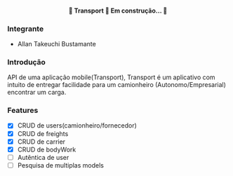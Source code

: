 <h4 align="center"> 
	🚧  Transport 🚀 Em construção...  🚧
</h4>

### Integrante
 - Allan Takeuchi Bustamante

### Introdução
API de uma aplicação mobile(Transport), Transport é um aplicativo com intuito de entregar facilidade para um camionheiro (Autonomo/Empresarial) encontrar um carga.

### Features

- [x] CRUD de users(camionheiro/fornecedor)
- [x] CRUD de freights
- [x] CRUD de carrier
- [x] CRUD de bodyWork
- [ ] Autêntica de user
- [ ] Pesquisa de multiplas models
